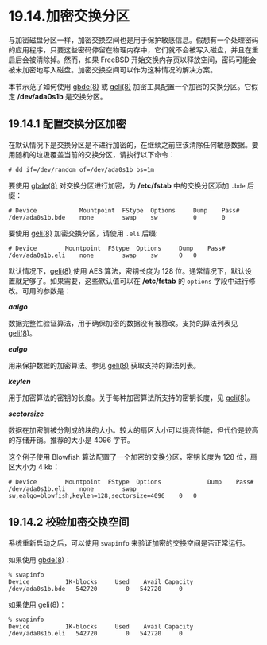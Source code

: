 # 19.14.加密交换分区

与加密磁盘分区一样，加密交换空间也是用于保护敏感信息。假想有一个处理密码的应用程序，只要这些密码停留在物理内存中，它们就不会被写入磁盘，并且在重启后会被清除掉。然而，如果 FreeBSD 开始交换内存页以释放空间，密码可能会被未加密地写入磁盘。加密交换空间可以作为这种情况的解决方案。

本节示范了如何使用 [gbde(8)](https://www.freebsd.org/cgi/man.cgi?query=gbde\&sektion=8\&format=html) 或 [geli(8)](https://www.freebsd.org/cgi/man.cgi?query=geli\&sektion=8\&format=html) 加密工具配置一个加密的交换分区。它假定 **/dev/ada0s1b** 是交换分区。

## 19.14.1 配置交换分区加密

在默认情况下是交换分区是不进行加密的，在继续之前应该清除任何敏感数据。要用随机的垃圾覆盖当前的交换分区，请执行以下命令：

```
# dd if=/dev/random of=/dev/ada0s1b bs=1m
```

要使用 [gbde(8)](https://www.freebsd.org/cgi/man.cgi?query=gbde\&sektion=8\&format=html) 对交换分区进行加密，为 **/etc/fstab** 中的交换分区添加 `.bde` 后缀：

```
# Device			Mountpoint	FStype	Options		Dump	Pass#
/dev/ada0s1b.bde	none		swap	sw			0		0
```

要使用 [geli(8)](https://www.freebsd.org/cgi/man.cgi?query=geli\&sektion=8\&format=html) 加密交换分区，请使用 `.eli` 后缀:

```
# Device		Mountpoint	FStype	Options		Dump	Pass#
/dev/ada0s1b.eli	none		swap	sw		0	0
```

默认情况下，[geli(8)](https://www.freebsd.org/cgi/man.cgi?query=geli\&sektion=8\&format=html) 使用 AES 算法，密钥长度为 128 位。通常情况下，默认设置就足够了。如果需要，这些默认值可以在 **/etc/fstab** 的 `options` 字段中进行修改。可用的参数是：

_**aalgo**_

数据完整性验证算法，用于确保加密的数据没有被篡改。支持的算法列表见 [geli(8)](https://www.freebsd.org/cgi/man.cgi?query=geli\&sektion=8\&format=html)。

_**ealgo**_

用来保护数据的加密算法。参见 [geli(8)](https://www.freebsd.org/cgi/man.cgi?query=geli\&sektion=8\&format=html) 获取支持的算法列表。

_**keylen**_

用于加密算法的密钥的长度。关于每种加密算法所支持的密钥长度，见 [geli(8)](https://www.freebsd.org/cgi/man.cgi?query=geli\&sektion=8\&format=html)。

_**sectorsize**_

数据在加密前被分割成的块的大小。较大的扇区大小可以提高性能，但代价是较高的存储开销。推荐的大小是 4096 字节。

这个例子使用 Blowfish 算法配置了一个加密的交换分区，密钥长度为 128 位，扇区大小为 4 kb：

```
# Device		Mountpoint	FStype	Options				Dump	Pass#
/dev/ada0s1b.eli	none		swap	sw,ealgo=blowfish,keylen=128,sectorsize=4096	0	0
```

## 19.14.2 校验加密交换空间

系统重新启动之后，可以使用 `swapinfo` 来验证加密的交换空间是否正常运行。

如果使用 [gbde(8)](https://www.freebsd.org/cgi/man.cgi?query=gbde\&sektion=8\&format=html)：

```
% swapinfo
Device          1K-blocks     Used    Avail Capacity
/dev/ada0s1b.bde   542720        0   542720     0
```

如果使用 [geli(8)](https://www.freebsd.org/cgi/man.cgi?query=geli\&sektion=8\&format=html)：

```
% swapinfo
Device          1K-blocks     Used    Avail Capacity
/dev/ada0s1b.eli   542720        0   542720     0
```
